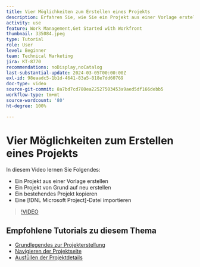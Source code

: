 ```yaml
---
title: Vier Möglichkeiten zum Erstellen eines Projekts
description: Erfahren Sie, wie Sie ein Projekt aus einer Vorlage erstellen, von Grund auf neu erstellen, ein bestehendes Projekt kopieren oder eine  [!DNL Microsoft Project] -Datei importieren.
activity: use
feature: Work Management,Get Started with Workfront
thumbnail: 335084.jpeg
type: Tutorial
role: User
level: Beginner
team: Technical Marketing
jira: KT-8770
recommendations: noDisplay,noCatalog
last-substantial-update: 2024-03-05T00:00:00Z
exl-id: 98eaadc5-1b1d-4641-83a5-818e7dd60769
doc-type: video
source-git-commit: 8a7bd7cd780ea22527503453a9aed5df166debb5
workflow-type: tm+mt
source-wordcount: '80'
ht-degree: 100%

---
```


# Vier Möglichkeiten zum Erstellen eines Projekts

In diesem Video lernen Sie Folgendes:

* Ein Projekt aus einer Vorlage erstellen
* Ein Projekt von Grund auf neu erstellen
* Ein bestehendes Projekt kopieren
* Eine [!DNL Microsoft Project]-Datei importieren

>[!VIDEO](https://video.tv.adobe.com/v/335084/?quality=12&learn=on&enablevpops)

## Empfohlene Tutorials zu diesem Thema

* [Grundlegendes zur Projekterstellung](/help/manage-work/projects/understand-basic-project-creation.md)
* [Navigieren der Projektseite](/help/manage-work/projects/navigate-the-project-page.md)
* [Ausfüllen der Projektdetails](/help/manage-work/projects/fill-in-the-project-details.md)

